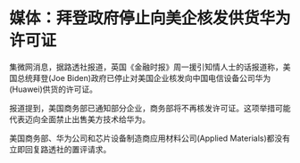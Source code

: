 # 媒体：拜登政府停止向美企核发供货华为许可证

集微网消息，据路透社报道，英国《金融时报》周一援引知情人士的话报道称，美国总统拜登(Joe
Biden)政府已停止对美国企业核发向中国电信设备公司华为(Huawei)供货的许可证。

报道提到，美国商务部已通知部分企业，商务部将不再核发许可证。这项举措可能代表迈向全面禁止出售美方技术给华为。

美国商务部、华为公司和芯片设备制造商应用材料公司(Applied Materials)都没有立即回复路透社的置评请求。

